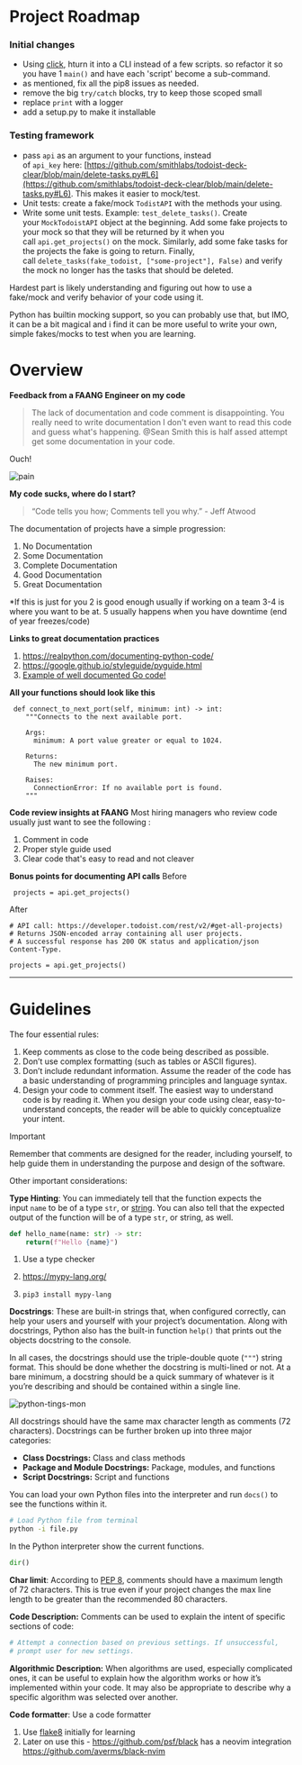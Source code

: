 # Project Roadmap

### Initial changes
-   Using [click](https://click.palletsprojects.com/en/8.1.x/), hturn it into a CLI instead of a few scripts. so refactor it so you have 1 `main()` and have each 'script' become a sub-command.
-   as mentioned, fix all the pip8 issues as needed.
-   remove the big `try/catch` blocks, try to keep those scoped small
-   replace `print` with a logger
-   add a setup.py to make it installable

### Testing framework
-   pass `api` as an argument to your functions, instead of `api_key` here: [https://github.com/smithlabs/todoist-deck-clear/blob/main/delete-tasks.py#L6](https://github.com/smithlabs/todoist-deck-clear/blob/main/delete-tasks.py#L6). This makes it easier to mock/test.
-   Unit tests: create a fake/mock `TodistAPI` with the methods your using.
-   Write some unit tests. Example: `test_delete_tasks()`. Create your `MockTodoistAPI` object at the beginning. Add some fake projects to your mock so that they will be returned by it when you call `api.get_projects()` on the mock. Similarly, add some fake tasks for the projects the fake is going to return. Finally, call `delete_tasks(fake_todoist, ["some-project"], False)` and verify the mock no longer has the tasks that should be deleted.

Hardest part is likely understanding and figuring out how to use a fake/mock and verify behavior of your code using it.

Python has builtin mocking support, so you can probably use that, but IMO, it can be a bit magical and i find it can be more useful to write your own, simple fakes/mocks to test when you are learning.

# Overview

**Feedback from a FAANG Engineer on my code**

>The lack of documentation and code comment is disappointing.  You really need to write documentation I don't even want to read this code and guess what's happening. @Sean Smith this is half assed attempt get some documentation in your code.

Ouch! 

![pain](https://i.imgur.com/zDSfPwK.png)


**My code sucks, where do I start?**

>“Code tells you how; Comments tell you why.” - Jeff Atwood

The documentation of projects have a simple progression:  
1.  No Documentation
2.  Some Documentation
3.  Complete Documentation
4.  Good Documentation
5.  Great Documentation

*If this is just for you 2 is good enough usually if working on a team 3-4 is where you want to be at. 5 usually happens when you have downtime (end of year freezes/code)

**Links to great documentation practices**
1. https://realpython.com/documenting-python-code/
2. https://google.github.io/styleguide/pyguide.html
3. [Example of well documented Go code!](https://github.com/golang/go/blob/master/src/io/io.go)

**All your functions should look like this**
```
 def connect_to_next_port(self, minimum: int) -> int:
    """Connects to the next available port.

    Args:
      minimum: A port value greater or equal to 1024.

    Returns:
      The new minimum port.

    Raises:
      ConnectionError: If no available port is found.
    """
```

**Code review insights at FAANG**
Most hiring managers who review code usually just want to see the following :  

1.  Comment in code
2.  Proper style guide used
3.  Clear code that's easy to read and not cleaver

**Bonus points for documenting API calls**
Before
```
 projects = api.get_projects()
```

After
```
# API call: https://developer.todoist.com/rest/v2/#get-all-projects)
# Returns JSON-encoded array containing all user projects.
# A successful response has 200 OK status and application/json Content-Type.

projects = api.get_projects()
```

---
# Guidelines

The four essential rules:
1. Keep comments as close to the code being described as possible.
2. Don’t use complex formatting (such as tables or ASCII figures).
3. Don’t include redundant information. Assume the reader of the code has a basic understanding of programming principles and language syntax.
4. Design your code to comment itself. The easiest way to understand code is by reading it. When you design your code using clear, easy-to-understand concepts, the reader will be able to quickly conceptualize your intent.


> [!Important] 
> Remember that comments are designed for the reader, including yourself, to help guide them in understanding the purpose and design of the software.

Other important considerations:

**Type Hinting**: You can immediately tell that the function expects the input `name` to be of a type `str`, or [string](https://realpython.com/python-strings/). You can also tell that the expected output of the function will be of a type `str`, or string, as well.

```python
def hello_name(name: str) -> str:
    return(f"Hello {name}")
```

1. Use a type checker
2. https://mypy-lang.org/

1. `pip3 install mypy-lang`

**Docstrings**: These are built-in strings that, when configured correctly, can help your users and yourself with your project’s documentation. Along with docstrings, Python also has the built-in function `help()` that prints out the objects docstring to the console.

In all cases, the docstrings should use the triple-double quote (`"""`) string format. This should be done whether the docstring is multi-lined or not. At a bare minimum, a docstring should be a quick summary of whatever is it you’re describing and should be contained within a single line.

![python-tings-mon](https://i.imgur.com/0KPLgZp.png)

All docstrings should have the same max character length as comments (72 characters). Docstrings can be further broken up into three major categories:

-   **Class Docstrings:** Class and class methods
-   **Package and Module Docstrings:** Package, modules, and functions
-   **Script Docstrings:** Script and functions

You can load your own Python files into the interpreter and run `docs()` to see the functions within it.
```bash
# Load Python file from terminal
python -i file.py
```

In the Python interpreter show the current functions.
```python
dir()
```

**Char limit**: According to [PEP 8](http://pep8.org/#maximum-line-length), comments should have a maximum length of 72 characters. This is true even if your project changes the max line length to be greater than the recommended 80 characters.

**Code Description:** Comments can be used to explain the intent of specific sections of code:
```python
# Attempt a connection based on previous settings. If unsuccessful,
# prompt user for new settings.
```

**Algorithmic Description:** When algorithms are used, especially complicated ones, it can be useful to explain how the algorithm works or how it’s implemented within your code. It may also be appropriate to describe why a specific algorithm was selected over another.

**Code formatter**: Use a code formatter

1. Use [flake8](https://flake8.pycqa.org/en/latest/) initially for learning
2. Later on use this - https://github.com/psf/black has a neovim integration https://github.com/averms/black-nvim
